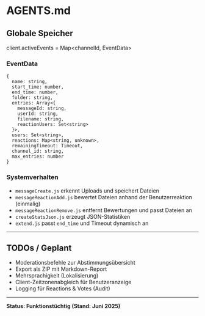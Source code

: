 # AGENTS.md

## Globale Speicher

client.activeEvents = Map<channelId, EventData>

### EventData
```
{
  name: string,
  start_time: number,
  end_time: number,
  folder: string,
  entries: Array<{
    messageId: string,
    userId: string,
    filename: string,
    reactionUsers: Set<string>
  }>,
  users: Set<string>,
  reactions: Map<string, unknown>,
  remainingTimeout: Timeout,
  channel_id: string,
  max_entries: number
}
```

### Systemverhalten

- `messageCreate.js` erkennt Uploads und speichert Dateien
- `messageReactionAdd.js` bewertet Dateien anhand der Benutzerreaktion (einmalig)
- `messageReactionRemove.js` entfernt Bewertungen und passt Dateien an
- `createStatsJson.js` erzeugt JSON-Statistiken
- `extend.js` passt `end_time` und Timeout dynamisch an

---

## TODOs / Geplant

- Moderationsbefehle zur Abstimmungsübersicht
- Export als ZIP mit Markdown-Report
- Mehrsprachigkeit (Lokalisierung)
- Client-Zeitzonenabgleich für Benutzeranzeige
- Logging für Reactions & Votes (Audit)

---

**Status: Funktionstüchtig (Stand: Juni 2025)**
